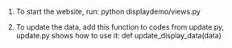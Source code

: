 1. To start the website, run:
python displaydemo/views.py

2. To update the data, add this function to codes from update.py, update.py shows how to use it:
def update_display_data(data)
